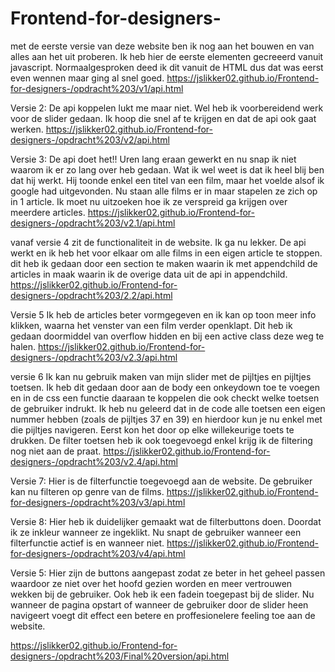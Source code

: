 # Frontend-for-designers-
met de eerste versie van deze website ben ik nog aan het bouwen en van alles aan het uit proberen. 
Ik heb hier de eerste elementen gecreeerd vanuit javascript. Normaalgesproken deed ik dit vanuit de HTML dus dat was eerst even wennen maar ging al snel goed.
https://jslikker02.github.io/Frontend-for-designers-/opdracht%203/v1/api.html

Versie 2:
De api koppelen lukt me maar niet. Wel heb ik voorbereidend werk voor de slider gedaan. Ik hoop die snel af te krijgen en dat de api ook gaat werken.
https://jslikker02.github.io/Frontend-for-designers-/opdracht%203/v2/api.html

Versie 3:
De api doet het!! Uren lang eraan gewerkt en nu snap ik niet waarom ik er zo lang over heb gedaan. Wat ik wel weet is dat ik heel blij ben dat hij werkt. Hij toonde enkel een titel van een film, maar het voelde alsof ik google had uitgevonden. Nu staan alle films er in maar stapelen ze zich op in 1 article. Ik moet nu uitzoeken hoe ik ze verspreid ga krijgen over meerdere articles.
https://jslikker02.github.io/Frontend-for-designers-/opdracht%203/v2.1/api.html

vanaf versie 4 zit de functionaliteit in de website.
Ik ga nu lekker. De api werkt en ik heb het voor elkaar om alle films in een eigen article te stoppen. dit heb ik gedaan door een section te maken waarin ik met appendchild de articles in maak waarin ik de overige data uit de api in appendchild. 
https://jslikker02.github.io/Frontend-for-designers-/opdracht%203/2.2/api.html

Versie 5
Ik heb de articles beter vormgegeven en ik kan op toon meer info klikken, waarna het venster van een film verder openklapt.  Dit heb ik gedaan doormiddel van overflow hidden en bij een active class deze weg te halen.
https://jslikker02.github.io/Frontend-for-designers-/opdracht%203/v2.3/api.html

versie 6
Ik kan nu gebruik maken van mijn slider met de pijltjes en pijltjes toetsen. Ik heb dit gedaan door aan de body een onkeydown toe te voegen en in de css een functie daaraan te koppelen die ook checkt welke toetsen de gebruiker indrukt. Ik heb nu geleerd dat in de code alle toetsen een eigen nummer hebben (zoals de pijltjes 37 en 39) en hierdoor kun je nu enkel met die pijltjes navigeren. Eerst kon het door op elke willekeurige toets te drukken.
De filter toetsen heb ik ook toegevoegd enkel krijg ik de filtering nog niet aan de praat.
https://jslikker02.github.io/Frontend-for-designers-/opdracht%203/v2.4/api.html


Versie 7:
Hier is de filterfunctie toegevoegd aan de website.
De gebruiker kan nu filteren op genre van de films.
https://jslikker02.github.io/Frontend-for-designers-/opdracht%203/v3/api.html

Versie 8: 
Hier heb ik duidelijker gemaakt wat de filterbuttons doen.
Doordat ik ze inkleur wanneer ze ingeklikt. Nu snapt de gebruiker wanneer een filterfunctie actief is en wanneer niet.
https://jslikker02.github.io/Frontend-for-designers-/opdracht%203/v4/api.html

Versie 5:
Hier zijn de buttons aangepast zodat ze beter in het geheel passen waardoor ze niet over het hoofd gezien worden en meer vertrouwen wekken bij de gebruiker. Ook heb ik een fadein toegepast bij de slider. Nu wanneer de pagina opstart of wanneer de gebruiker door de slider heen navigeert voegt dit effect een betere en proffesionelere feeling toe aan de website.

https://jslikker02.github.io/Frontend-for-designers-/opdracht%203/Final%20version/api.html 
